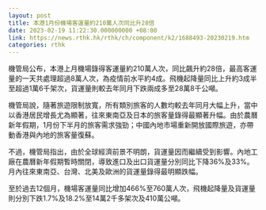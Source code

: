 ```yaml
---
layout: post
title: 本港1月份機場客運量約210萬人次同比升28倍
date: 2023-02-19 11:22:30.000000000 +08:00
link: https://news.rthk.hk/rthk/ch/component/k2/1688493-20230219.htm
categories: rthk
---
```


機管局公布，本港上月機場錄得客運量約210萬人次，同比飆升約28倍，最高客運量的一天共處理超過8萬人次，為疫情前水平約4成。飛機起降量同比上升約3成半至超過1萬6千架次，貨運量則較去年同月下跌兩成多至28萬8千公噸。

機管局說，隨著旅遊限制放寬，所有類別旅客的人數均較去年同月大幅上升，當中以香港居民增長尤為顯著，往來東南亞及日本的旅客量錄得最顯著升幅。由於農曆新年假期，1月份下半月的旅客需求強勁；中國內地市場重新開放國際旅遊，亦帶動香港與內地的旅客量復蘇。

不過，機管局指出，由於全球經濟前景不明朗，貨運量因而繼續受到影響。內地工廠在農曆新年假期暫時關閉，導致進口及出口貨運量分別同比下降36%及33%。月內往來東南亞、台灣、北美及歐洲的貨運量錄得最明顯跌幅。

至於過去12個月，機場客運量同比增加466%至760萬人次，飛機起降量及貨運量則分別下跌1.7%及18.2%至14萬2千多架次及410萬公噸。
